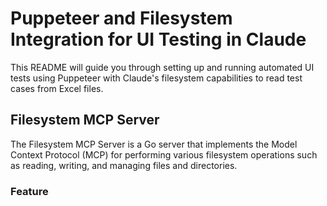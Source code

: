 # Puppeteer and Filesystem Integration for UI Testing in Claude
This README will guide you through setting up and running automated UI tests using Puppeteer with Claude's filesystem capabilities to read test cases from Excel files.

## Filesystem MCP Server
The Filesystem MCP Server is a Go server that implements the Model Context Protocol (MCP) for performing various filesystem operations such as reading, writing, and managing files and directories.

### Feature
